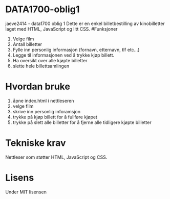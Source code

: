 # DATA1700-oblig1
jaeve2414 - data1700 oblig 1 
Dette er en enkel billetbestilling av kinobilletter laget med HTML, JavaScript og litt CSS. #Funksjoner

1. Velge film
2. Antall billetter
3. Fylle inn personlig informasjon (fornavn, etternavn, tlf etc...)
4. Legge til informasjonen ved å trykke kjøp billett.
5. Ha oversikt over alle kjøpte billetter
6. slette hele billettsamlingen

# Hvordan bruke
1. åpne index.html i nettleseren
2. velge film
3. skrive inn personlig inforamsjon
4. trykke på kjøp billett for å fullføre kjøpet
5. trykke på slett alle billetter for å fjerne alle tidligere kjøpte billetter

# Tekniske krav
Nettleser som støtter HTML, JavaScript og CSS.

# Lisens 
Under MIT lisensen